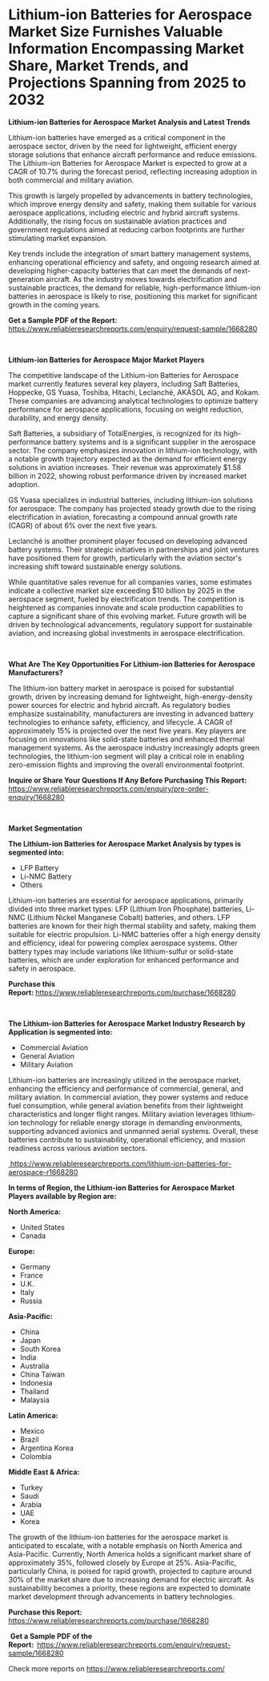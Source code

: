 <p><h1>Lithium-ion Batteries for Aerospace Market Size Furnishes Valuable Information Encompassing Market Share, Market Trends, and Projections Spanning from 2025 to 2032</h1></p><p><strong>Lithium-ion Batteries for Aerospace Market Analysis and Latest Trends</strong></p>
<p><p>Lithium-ion batteries have emerged as a critical component in the aerospace sector, driven by the need for lightweight, efficient energy storage solutions that enhance aircraft performance and reduce emissions. The Lithium-ion Batteries for Aerospace Market is expected to grow at a CAGR of 10.7% during the forecast period, reflecting increasing adoption in both commercial and military aviation. </p><p>This growth is largely propelled by advancements in battery technologies, which improve energy density and safety, making them suitable for various aerospace applications, including electric and hybrid aircraft systems. Additionally, the rising focus on sustainable aviation practices and government regulations aimed at reducing carbon footprints are further stimulating market expansion. </p><p>Key trends include the integration of smart battery management systems, enhancing operational efficiency and safety, and ongoing research aimed at developing higher-capacity batteries that can meet the demands of next-generation aircraft. As the industry moves towards electrification and sustainable practices, the demand for reliable, high-performance lithium-ion batteries in aerospace is likely to rise, positioning this market for significant growth in the coming years.</p></p>
<p><strong>Get a Sample PDF of the Report:&nbsp;</strong> <a href="https://www.reliableresearchreports.com/enquiry/request-sample/1668280?utm_campaign=2655&utm_medium=2&utm_source=Github&utm_content=ia&utm_term=07042025&utm_id=lithium-ion-batteries-for-aerospace">https://www.reliableresearchreports.com/enquiry/request-sample/1668280</a></p>
<p>&nbsp;</p>
<p><strong>Lithium-ion Batteries for Aerospace Major Market Players</strong></p>
<p><p>The competitive landscape of the Lithium-ion Batteries for Aerospace market currently features several key players, including Saft Batteries, Hoppecke, GS Yuasa, Toshiba, Hitachi, Leclanché, AKASOL AG, and Kokam. These companies are advancing analytical technologies to optimize battery performance for aerospace applications, focusing on weight reduction, durability, and energy density.</p><p>Saft Batteries, a subsidiary of TotalEnergies, is recognized for its high-performance battery systems and is a significant supplier in the aerospace sector. The company emphasizes innovation in lithium-ion technology, with a notable growth trajectory expected as the demand for efficient energy solutions in aviation increases. Their revenue was approximately $1.58 billion in 2022, showing robust performance driven by increased market adoption.</p><p>GS Yuasa specializes in industrial batteries, including lithium-ion solutions for aerospace. The company has projected steady growth due to the rising electrification in aviation, forecasting a compound annual growth rate (CAGR) of about 6% over the next five years. </p><p>Leclanché is another prominent player focused on developing advanced battery systems. Their strategic initiatives in partnerships and joint ventures have positioned them for growth, particularly with the aviation sector's increasing shift toward sustainable energy solutions.</p><p>While quantitative sales revenue for all companies varies, some estimates indicate a collective market size exceeding $10 billion by 2025 in the aerospace segment, fueled by electrification trends. The competition is heightened as companies innovate and scale production capabilities to capture a significant share of this evolving market. Future growth will be driven by technological advancements, regulatory support for sustainable aviation, and increasing global investments in aerospace electrification.</p></p>
<p>&nbsp;</p>
<p><strong>What Are The Key Opportunities For Lithium-ion Batteries for Aerospace Manufacturers?</strong></p>
<p><p>The lithium-ion battery market in aerospace is poised for substantial growth, driven by increasing demand for lightweight, high-energy-density power sources for electric and hybrid aircraft. As regulatory bodies emphasize sustainability, manufacturers are investing in advanced battery technologies to enhance safety, efficiency, and lifecycle. A CAGR of approximately 15% is projected over the next five years. Key players are focusing on innovations like solid-state batteries and enhanced thermal management systems. As the aerospace industry increasingly adopts green technologies, the lithium-ion segment will play a critical role in enabling zero-emission flights and improving the overall environmental footprint.</p></p>
<p><strong>Inquire or Share Your Questions If Any Before Purchasing This Report:</strong> <a href="https://www.reliableresearchreports.com/enquiry/pre-order-enquiry/1668280?utm_campaign=2655&utm_medium=2&utm_source=Github&utm_content=ia&utm_term=07042025&utm_id=lithium-ion-batteries-for-aerospace">https://www.reliableresearchreports.com/enquiry/pre-order-enquiry/1668280</a></p>
<p>&nbsp;</p>
<p><strong>Market Segmentation</strong></p>
<p><strong>The Lithium-ion Batteries for Aerospace Market Analysis by types is segmented into:</strong></p>
<p><ul><li>LFP Battery</li><li>Li-NMC Battery</li><li>Others</li></ul></p>
<p><p>Lithium-ion batteries are essential for aerospace applications, primarily divided into three market types: LFP (Lithium Iron Phosphate) batteries, Li-NMC (Lithium Nickel Manganese Cobalt) batteries, and others. LFP batteries are known for their high thermal stability and safety, making them suitable for electric propulsion. Li-NMC batteries offer a high energy density and efficiency, ideal for powering complex aerospace systems. Other battery types may include variations like lithium-sulfur or solid-state batteries, which are under exploration for enhanced performance and safety in aerospace.</p></p>
<p><strong>Purchase this Report:&nbsp;</strong><a href="https://www.reliableresearchreports.com/purchase/1668280?utm_campaign=2655&utm_medium=2&utm_source=Github&utm_content=ia&utm_term=07042025&utm_id=lithium-ion-batteries-for-aerospace">https://www.reliableresearchreports.com/purchase/1668280</a></p>
<p>&nbsp;</p>
<p><strong>The Lithium-ion Batteries for Aerospace Market Industry Research by Application is segmented into:</strong></p>
<p><ul><li>Commercial Aviation</li><li>General Aviation</li><li>Military Aviation</li></ul></p>
<p><p>Lithium-ion batteries are increasingly utilized in the aerospace market, enhancing the efficiency and performance of commercial, general, and military aviation. In commercial aviation, they power systems and reduce fuel consumption, while general aviation benefits from their lightweight characteristics and longer flight ranges. Military aviation leverages lithium-ion technology for reliable energy storage in demanding environments, supporting advanced avionics and unmanned aerial systems. Overall, these batteries contribute to sustainability, operational efficiency, and mission readiness across various aviation sectors.</p></p>
<p><a href="https://www.reliableresearchreports.com/lithium-ion-batteries-for-aerospace-r1668280?utm_campaign=2655&utm_medium=2&utm_source=Github&utm_content=ia&utm_term=07042025&utm_id=lithium-ion-batteries-for-aerospace">&nbsp;https://www.reliableresearchreports.com/lithium-ion-batteries-for-aerospace-r1668280</a></p>
<p><strong>In terms of Region, the Lithium-ion Batteries for Aerospace Market Players available by Region are:</strong></p>
<p>
    <p> <strong> North America: </strong>
        <ul>
            <li>United States</li>
            <li>Canada</li>
        </ul>
        </p> 
    <p> <strong> Europe: </strong>
        <ul>
            <li>Germany</li>
            <li>France</li>
            <li>U.K.</li>
            <li>Italy</li>
            <li>Russia</li>
        </ul>
        </p> 
    <p> <strong> Asia-Pacific: </strong>
        <ul>
            <li>China</li>
            <li>Japan</li>
            <li>South Korea</li>
            <li>India</li>
            <li>Australia</li>
            <li>China Taiwan</li>
            <li>Indonesia</li>
            <li>Thailand</li>
            <li>Malaysia</li>
        </ul>
        </p> 
    <p> <strong> Latin America: </strong>
        <ul>
            <li>Mexico</li>
            <li>Brazil</li>
            <li>Argentina Korea</li>
            <li>Colombia</li>
        </ul>
        </p> 
    <p> <strong> Middle East & Africa: </strong>
        <ul>
            <li>Turkey</li>
            <li>Saudi</li>
            <li>Arabia</li>
            <li>UAE</li>
            <li>Korea</li>
        </ul>
    </p>
    </p>
<p><p>The growth of the lithium-ion batteries for the aerospace market is anticipated to escalate, with a notable emphasis on North America and Asia-Pacific. Currently, North America holds a significant market share of approximately 35%, followed closely by Europe at 25%. Asia-Pacific, particularly China, is poised for rapid growth, projected to capture around 30% of the market share due to increasing demand for electric aircraft. As sustainability becomes a priority, these regions are expected to dominate market development through advancements in battery technologies.</p></p>
<p><strong>Purchase this Report: </strong><a href="https://www.reliableresearchreports.com/purchase/1668280?utm_campaign=2655&utm_medium=2&utm_source=Github&utm_content=ia&utm_term=07042025&utm_id=lithium-ion-batteries-for-aerospace">https://www.reliableresearchreports.com/purchase/1668280</a></p>
<p>&nbsp;<strong>Get a Sample PDF of the Report:&nbsp;&nbsp;</strong><a href="https://www.reliableresearchreports.com/enquiry/request-sample/1668280?utm_campaign=2655&utm_medium=2&utm_source=Github&utm_content=ia&utm_term=07042025&utm_id=lithium-ion-batteries-for-aerospace">https://www.reliableresearchreports.com/enquiry/request-sample/1668280</a></p>
<p><strong></strong></p>
<p>Check more reports on <a href="https://www.reliableresearchreports.com/?utm_campaign=2655&utm_medium=2&utm_source=Github&utm_content=ia&utm_term=07042025&utm_id=lithium-ion-batteries-for-aerospace">https://www.reliableresearchreports.com/</a></p>